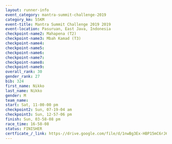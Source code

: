 ```yaml
---
layout: runner-info 
event_category: mantra-summit-challenge-2019 
category_km: 55KM 
event-title: Mantra Summit Challenge 2019 2019 
event-location: Pasuruan, East Java, Indonesia 
checkpoint-name2: Mahapena (T2) 
checkpoint-name3: Mbah Kamad (T3) 
checkpoint-name4: 
checkpoint-name5: 
checkpoint-name6: 
checkpoint-name7: 
checkpoint-name8: 
checkpoint-name9: 
overall_rank: 30
gender_rank: 27
bib: 324
first_name: Nikko
last_name: Nikko
gender: M
team_name: 
start: Sat, 11-00-00 pm
checkpoint2: Sun, 07-19-04 am
checkpoint3: Sun, 12-57-06 pm
finish: Sun, 03-58-08 pm
race_time: 16-58-08
status: FINISHER
certficate_/_link: https-//drive.google.com/file/d/1nwBg3Ex-HBP15mC6rJ6CYOyM6im4JNss/view?usp=sharing
---
```

